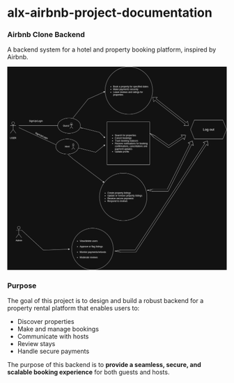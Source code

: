 # alx-airbnb-project-documentation
### Airbnb Clone Backend

A backend system for a hotel and property booking platform, inspired by Airbnb.

![Use Case Diagram](usecasediagram.drawio.png)


### Purpose

The goal of this project is to design and build a robust backend for a property rental platform that enables users to:
- Discover properties
- Make and manage bookings
- Communicate with hosts
- Review stays
- Handle secure payments

The purpose of this backend is to **provide a seamless, secure, and scalable booking experience** for both guests and hosts.